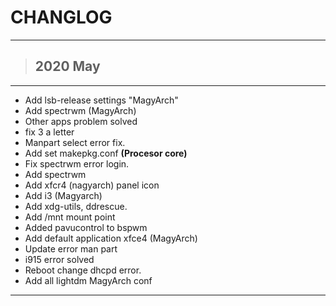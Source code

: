 # CHANGLOG
---

> ## 2020 May

---

* Add lsb-release settings "MagyArch"
* Add spectrwm (MagyArch)
* Other apps problem solved
* fix 3 a letter
* Manpart select error fix.
* Add set makepkg.conf **(Procesor core)**
* Fix spectrwm error login.
* Add spectrwm
* Add xfcr4 (nagyarch) panel icon
* Add i3 (Magyarch)
* Add xdg-utils, ddrescue.
* Add /mnt mount point
* Added pavucontrol to bspwm
* Add default application xfce4 (MagyArch)
* Update error man part
* i915 error solved
* Reboot change dhcpd error.
* Add all lightdm MagyArch conf

---
